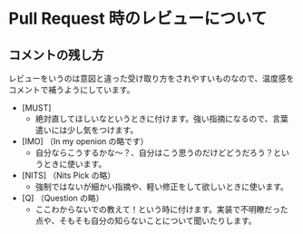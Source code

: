 # Pull Request 時のレビューについて

## コメントの残し方

レビューをいうのは意図と違った受け取り方をされやすいものなので、温度感をコメントで補うようにしています。

- [MUST]
  - 絶対直してほしいなというときに付けます。強い指摘になるので、言葉遣いには少し気をつけます。
- [IMO] （In my openion の略です）
  - 自分ならこうするかな〜？、自分はこう思うのだけどどうだろう？というときに使います。
- [NITS] （Nits Pick の略）
  - 強制ではないが細かい指摘や、軽い修正をして欲しいときに使います。
- [Q] （Question の略）
  - ここわからないでの教えて！という時に付けます。実装で不明瞭だった点や、そもそも自分の知らないことについて聞いたりします。
